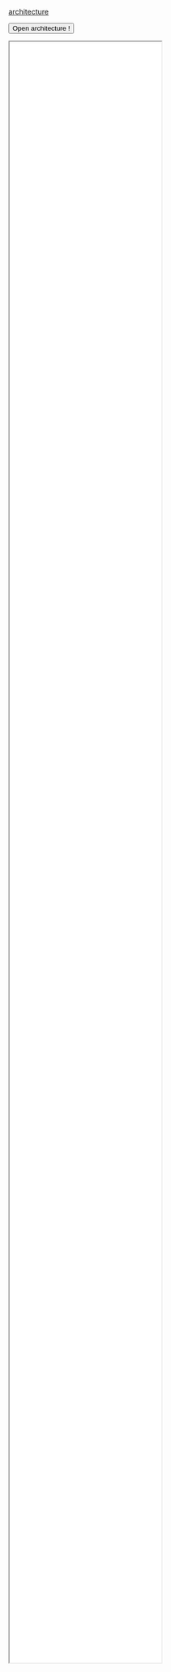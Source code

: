 [architecture ](/multiuav_gui_doc/Development/Architecture.md)

<button type="button"  onclick="window.location.href='/multiuav_gui_doc/Development/architecture/build/index.html';">Open architecture !</button>

<iframe src="/multiuav_gui_doc/Development/architecture/build/index.html" style="height:80vh"></iframe>
